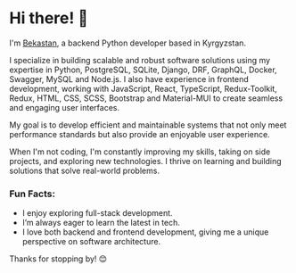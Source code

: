 # Hi there! 👋  
I'm [Bekastan](https://my-bio-hstf.vercel.app/), a backend Python developer based in Kyrgyzstan.       

I specialize in building scalable and robust software solutions using my expertise in Python, PostgreSQL, SQLite, Django, DRF, GraphQL, Docker, Swagger, MySQL and Node.js. I also have experience in frontend development, working with JavaScript, React, TypeScript, Redux-Toolkit, Redux, HTML, CSS, SCSS, Bootstrap and Material-MUI to create seamless and engaging user interfaces.

My goal is to develop efficient and maintainable systems that not only meet performance standards but also provide an enjoyable user experience.

When I'm not coding, I'm constantly improving my skills, taking on side projects, and exploring new technologies. I thrive on learning and building solutions that solve real-world problems.

### Fun Facts:
- I enjoy exploring full-stack development.
- I’m always eager to learn the latest in tech.
- I love both backend and frontend development, giving me a unique perspective on software architecture.

Thanks for stopping by! 😊
